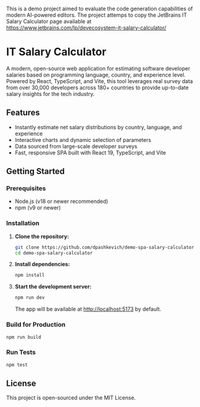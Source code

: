 This is a demo project aimed to evaluate the code generation capabilities of modern AI-powered editors. The project attemps to copy the JetBrains IT Salary Calculator page available at https://www.jetbrains.com/lp/devecosystem-it-salary-calculator/

# IT Salary Calculator

A modern, open-source web application for estimating software developer salaries based on programming language, country, and experience level. Powered by React, TypeScript, and Vite, this tool leverages real survey data from over 30,000 developers across 180+ countries to provide up-to-date salary insights for the tech industry.

## Features

- Instantly estimate net salary distributions by country, language, and experience
- Interactive charts and dynamic selection of parameters
- Data sourced from large-scale developer surveys
- Fast, responsive SPA built with React 19, TypeScript, and Vite

## Getting Started

### Prerequisites

- Node.js (v18 or newer recommended)
- npm (v9 or newer)

### Installation

1. **Clone the repository:**
   ```sh
   git clone https://github.com/dpashkevich/demo-spa-salary-calculator.git
   cd demo-spa-salary-calculator
   ```
2. **Install dependencies:**
   ```sh
   npm install
   ```
3. **Start the development server:**
   ```sh
   npm run dev
   ```
   The app will be available at [http://localhost:5173](http://localhost:5173) by default.

### Build for Production

```sh
npm run build
```

### Run Tests

```sh
npm test
```

## License

This project is open-sourced under the MIT License.

